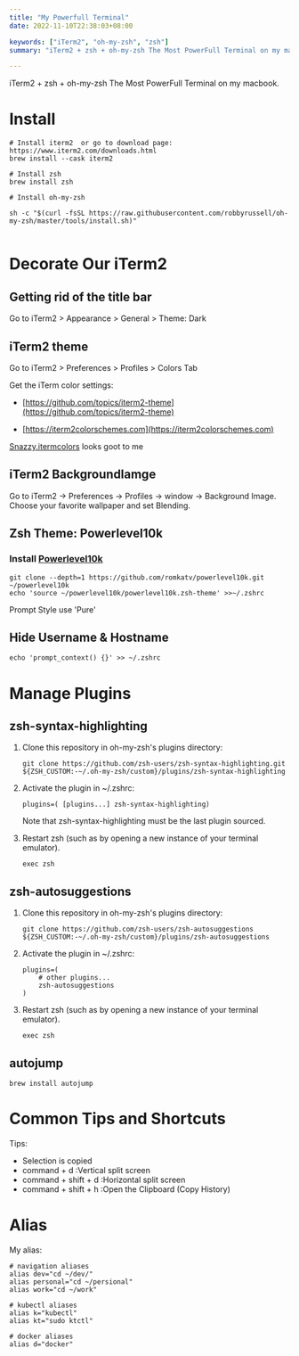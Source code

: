 ```yaml
---
title: "My Powerfull Terminal"
date: 2022-11-10T22:38:03+08:00

keywords: ["iTerm2", "oh-my-zsh", "zsh"]
summary: "iTerm2 + zsh + oh-my-zsh The Most PowerFull Terminal on my macbook"

---
```


iTerm2 + zsh + oh-my-zsh The Most PowerFull Terminal on my macbook.

# Install



```
# Install iterm2  or go to download page: https://www.iterm2.com/downloads.html
brew install --cask iterm2

# Install zsh
brew install zsh

# Install oh-my-zsh

sh -c "$(curl -fsSL https://raw.githubusercontent.com/robbyrussell/oh-my-zsh/master/tools/install.sh)"


```

# Decorate Our iTerm2 

## Getting rid of the title bar 


Go to iTerm2 > Appearance > General > Theme: Dark



## iTerm2 theme

Go to iTerm2 > Preferences > Profiles > Colors Tab 

Get the iTerm color settings:

- [https://github.com/topics/iterm2-theme](https://github.com/topics/iterm2-theme)

- [https://iterm2colorschemes.com](https://iterm2colorschemes.com)

[Snazzy.itermcolors](https://github.com/sindresorhus/iterm2-snazzy/raw/main/Snazzy.itermcolors) looks goot to me



## iTerm2 BackgroundIamge

Go to iTerm2 -> Preferences -> Profiles -> window -> Background Image.
Choose your favorite wallpaper and set Blending.


## Zsh Theme: Powerlevel10k


### Install [Powerlevel10k](https://github.com/romkatv/powerlevel10k)

```
git clone --depth=1 https://github.com/romkatv/powerlevel10k.git ~/powerlevel10k
echo 'source ~/powerlevel10k/powerlevel10k.zsh-theme' >>~/.zshrc

```

Prompt Style use 'Pure'


## Hide Username & Hostname

```
echo 'prompt_context() {}' >> ~/.zshrc
```


# Manage Plugins



## zsh-syntax-highlighting


1. Clone this repository in oh-my-zsh's plugins directory:
	
	```
	git clone https://github.com/zsh-users/zsh-syntax-highlighting.git ${ZSH_CUSTOM:-~/.oh-my-zsh/custom}/plugins/zsh-syntax-highlighting
	```
2. Activate the plugin in ~/.zshrc:

	```
	plugins=( [plugins...] zsh-syntax-highlighting)
	```
	Note that zsh-syntax-highlighting must be the last plugin sourced.
	
3. Restart zsh (such as by opening a new instance of your terminal emulator).

	```
	exec zsh
	```



## zsh-autosuggestions


1. Clone this repository in oh-my-zsh's plugins directory:

	```
	git clone https://github.com/zsh-users/zsh-autosuggestions ${ZSH_CUSTOM:-~/.oh-my-zsh/custom}/plugins/zsh-autosuggestions
	
	```

2. Activate the plugin in ~/.zshrc:

	```
	plugins=( 
	    # other plugins...
	    zsh-autosuggestions
	)
	```

3. Restart zsh (such as by opening a new instance of your terminal emulator).
	
	```
	exec zsh
	```

## autojump


```
brew install autojump

```


# Common Tips and Shortcuts

Tips:

- Selection is copied
- command + d :Vertical split screen
- command + shift + d :Horizontal split screen
- command + shift + h :Open the Clipboard (Copy History)

# Alias
My alias:

```
# navigation aliases
alias dev="cd ~/dev/"
alias personal="cd ~/persional"
alias work="cd ~/work"

# kubectl aliases
alias k="kubectl"
alias kt="sudo ktctl"

# docker aliases
alias d="docker"

```